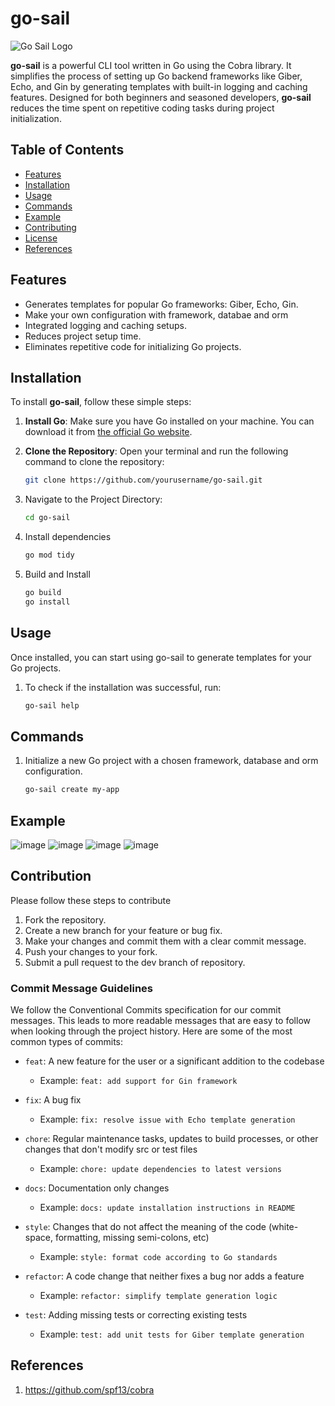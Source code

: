 # go-sail

![Go Sail Logo](https://via.placeholder.com/150) <!-- Replace with actual logo if available -->

**go-sail** is a powerful CLI tool written in Go using the Cobra library. It simplifies the process of setting up Go backend frameworks like Giber, Echo, and Gin by generating templates with built-in logging and caching features. Designed for both beginners and seasoned developers, **go-sail** reduces the time spent on repetitive coding tasks during project initialization.

## Table of Contents

- [Features](#features)
- [Installation](#installation)
- [Usage](#usage)
- [Commands](#commands)
- [Example](#example)
- [Contributing](#contributing)
- [License](#license)
- [References](#references)

## Features

- Generates templates for popular Go frameworks: Giber, Echo, Gin.
- Make your own configuration with framework, databae and orm
- Integrated logging and caching setups.
- Reduces project setup time.
- Eliminates repetitive code for initializing Go projects.

## Installation

To install **go-sail**, follow these simple steps:

1. **Install Go**: Make sure you have Go installed on your machine. You can download it from [the official Go website](https://golang.org/dl/).

2. **Clone the Repository**: Open your terminal and run the following command to clone the repository:
   ```bash
   git clone https://github.com/yourusername/go-sail.git
3. Navigate to the Project Directory:
   ```bash
   cd go-sail
4. Install dependencies
   ```bash
   go mod tidy
5. Build and Install
   ```bash
   go build
   go install

## Usage
Once installed, you can start using go-sail to generate templates for your Go projects.
1. To check if the installation was successful, run:
   ```bash
   go-sail help

## Commands
1.  Initialize a new Go project with a chosen framework, database and orm configuration.
    ```bash
    go-sail create my-app

## Example
![image](https://github.com/user-attachments/assets/2e363533-9637-4a52-a784-ddb0aa338911)
![image](https://github.com/user-attachments/assets/4dd8542f-dc5c-4fce-bddf-82c6cf483368)
![image](https://github.com/user-attachments/assets/1797d83a-1993-430a-80c2-207d9ad52a7d)
![image](https://github.com/user-attachments/assets/9abcea55-2b5a-4c74-90cc-914f03e6dbf2)

## Contribution
Please follow these steps to contribute
1. Fork the repository.
2. Create a new branch for your feature or bug fix.
3. Make your changes and commit them with a clear commit message.
4. Push your changes to your fork.
5. Submit a pull request to the dev branch of repository.

### Commit Message Guidelines
We follow the Conventional Commits specification for our commit messages. This leads to more readable messages that are easy to follow when looking through the project history. Here are some of the most common types of commits:

- `feat`: A new feature for the user or a significant addition to the codebase
  - Example: `feat: add support for Gin framework`

- `fix`: A bug fix
  - Example: `fix: resolve issue with Echo template generation`

- `chore`: Regular maintenance tasks, updates to build processes, or other changes that don't modify src or test files
  - Example: `chore: update dependencies to latest versions`

- `docs`: Documentation only changes
  - Example: `docs: update installation instructions in README`

- `style`: Changes that do not affect the meaning of the code (white-space, formatting, missing semi-colons, etc)
  - Example: `style: format code according to Go standards`

- `refactor`: A code change that neither fixes a bug nor adds a feature
  - Example: `refactor: simplify template generation logic`

- `test`: Adding missing tests or correcting existing tests
  - Example: `test: add unit tests for Giber template generation`

## References
1. https://github.com/spf13/cobra

